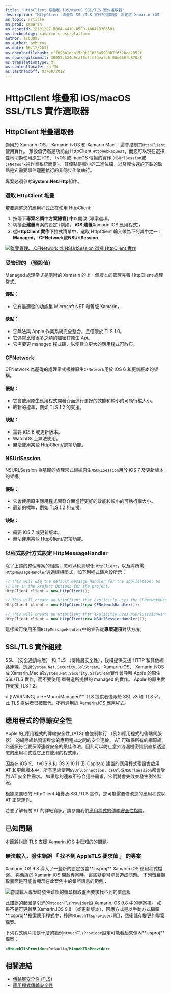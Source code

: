 ```yaml
---
title: "HttpClient 堆疊和 iOS/macOS SSL/TLS 實作選取器"
description: "HttpClient 堆疊與 SSL/TLS 實作的選取器，決定將 Xamarin iOS、 tvOS 或 macOS 應用程式所使用的 HttpClient 和 SSL/TLS 實作。"
ms.topic: article
ms.prod: xamarin
ms.assetid: 12101297-BB04-4410-85F0-A0D41B7E6591
ms.technology: xamarin-cross-platform
author: asb3993
ms.author: amburns
ms.date: 06/12/2017
ms.openlocfilehash: eff096b1dca15b9b11038a599987f632bca2352f
ms.sourcegitcommit: 30055c534d9caf5dffcfdeafd6f08e666fb870a8
ms.translationtype: MT
ms.contentlocale: zh-TW
ms.lasthandoff: 03/09/2018
---
```

# <a name="httpclient-stack-and-ssltls-implementation-selector-for-iosmacos"></a>HttpClient 堆疊和 iOS/macOS SSL/TLS 實作選取器

## <a name="httpclient-stack-selector"></a>HttpClient 堆疊選取器

適用於 Xamarin.iOS、 Xamarin.tvOS 和 Xamarin.Mac： 這會控制其`HttpClient`使用實作。 預設值仍然是功能由 HttpClient `HttpWebRequest`，而您可以現在選擇性地切換使用原生 iOS、 tvOS 或 macOS 傳輸的實作 (`NSUrlSession`或`CFNetwork`視作業系統而定)。 其優點是較小的二進位檔，以及較快速的下載的缺點是它需要事件迴圈執行的非同步作業執行。

專案必須參考**System.Net.Http**組件。

<a name="Selecting-a-HttpClient-Stack" />

### <a name="selecting-a-httpclient-stack"></a>選取 HttpClient 堆疊

若要調整您的應用程式正在使用 HttpClient:

1. 按兩下**專案名稱**中**方案總管] 中**以開啟 [專案選項。
2. 切換至**建置**專案的設定 (例如， **iOS 建置**Xamarin.iOS 應用程式)。
3. 從**HttpClient 實作**下拉式清單中，選取 HttpClient 輸入做為下列其中之一： **Managed**， **CFNetwork**或**NSUrlSession**.

[![從受管理、 CFNetwork 或 NSUrlSession 選擇 HttpClient 實作](http-stack-images/http-xs-sml.png)](http-stack-images/http-xs.png#lightbox)

<a name="Managed" />

### <a name="managed-default"></a>受管理的 （預設值）

Managed 處理常式是隨附的 Xamarin 的上一個版本的管理完善 HttpClient 處理常式。

#### <a name="pros"></a>優點：

 - 它有最適合的功能集 Microsoft.NET 和舊版 Xamarin。

#### <a name="cons"></a>缺點：

 - 它無法與 Apple 作業系統完全整合，且僅限於 TLS 1.0。
 - 它通常比慢很多之類的加密在原生 Api。
 - 它需要更 managed 程式碼，以便建立更大的應用程式可散布。

<a name="CFNetwork" />

### <a name="cfnetwork"></a>CFNetwork

CFNetwork 為基礎的處理常式根據原生`CFNetwork`用於 iOS 6 和更新版本的架構。

#### <a name="pros"></a>優點：

 - 它會使用原生應用程式開發介面進行更好的效能和較小的可執行檔大小。
 - 較新的標準，例如 TLS 1.2 的支援。

#### <a name="cons"></a>缺點：

 - 需要 iOS 6 或更新版本。
 - WatchOS 上無法使用。
 - 無法使用某些 HttpClient/選項功能。

<a name="NSUrlSession" />

### <a name="nsurlsession"></a>NSUrlSession

NSURLSession 為基礎的處理常式根據原生`NSURLSession`用於 iOS 7 及更新版本的架構。

#### <a name="pros"></a>優點：

 - 它會使用原生應用程式開發介面進行更好的效能和較小的可執行檔大小。
 - 最新的標準，例如 TLS 1.2 的支援。

#### <a name="cons"></a>缺點：

 - 需要 iOS 7 或更新版本。
 - 無法使用某些 HttpClient/選項功能。

### <a name="programmatically-setting-the-httpmessagehandler"></a>以程式設計方式設定 HttpMessageHandler

除了上述的整個專案的組態，您可以也具現化`HttpClient`，以及將所需`HttpMessageHandler`透過建構函式，如下列程式碼片段所示：

```csharp
// This will use the default message handler for the application; as
// set in the Project Options for the project.
HttpClient client = new HttpClient();

// This will create an HttpClient that explicitly uses the CFNetworkHandler
HttpClient client = new HttpClient(new CFNetworkHandler());

// This will create an HttpClient that explicitly uses NSUrlSessionHandler
HttpClient client = new HttpClient(new NSUrlSessionHandler());
```

這樣做可使用不同`HttpMessageHandler`中的宣告從**專案選項**對話方塊。

<a name="New-SSL-TLS-implementation-build-option" />
<a name="Selecting-a-SSL-TLS-implementation" />
<a name="Apple-TLS" />

## <a name="ssltls-implementation-build"></a>SSL/TLS 實作組建

SSL （安全通訊端層） 和 TLS （傳輸層安全性），後續提供支援 HTTP 和其他網路連線，透過`System.Net.Security.SslStream`。 Xamarin.iOS、 Xamarin.tvOS 或 Xamarin.Mac 的`System.Net.Security.SslStream`實作會呼叫 Apple 的原生 SSL/TLS 實作，而不要使用 單聲道所提供的 managed 的實作。 Apple 的原生實作支援 TLS 1.2。

<a name="Mono" />
> [!WARNING]
> **Mono/Managed** TLS 提供者僅限於 SSL v3 和 TLS v1。 此 TLS 提供者已被取代，不再適用於 Xamarin.iOS 應用程式。 

<a name="App-Transport-Security" />

## <a name="app-transport-security"></a>應用程式的傳輸安全性

Apple 的_應用程式的傳輸安全性_(ATS) 會強制執行 （例如應用程式的後端伺服器） 的網際網路資源與您的應用程式之間的安全連線。 AT 可確保所有的網際網路通訊符合要保障連線安全的最佳作法，因此可以防止意外洩漏機密資訊直接透過您的應用程式或它正在使用的程式庫。

因為在 iOS 9、 tvOS 9 和 OS X 10.11 (El Capitan) 建置的應用程式預設會啟用 AT 和更新版本中，所有連線使用`NSUrlConnection`，`CFUrl`或`NSUrlSession`都會受到 AT 安全性需求。 如果您的連線不符合這些需求，它們將會失敗並發生例外狀況。

根據您選取的 HttpClient 堆疊及 SSL/TLS 實作，您可能需要修改您的應用程式以 AT 正常運作。

若要了解有關 AT 的詳細資訊，請參閱我們[應用程式的傳輸安全性指南](~/ios/app-fundamentals/ats.md)。

## <a name="known-issues"></a>已知問題

本節將討論 TLS 支援 Xamarin.iOS 中已知的的問題。

### <a name="project-failed-to-load-with-error-requested-value-appletls-wasnt-found"></a>無法載入，發生錯誤 「 找不到 AppleTLS 要求值 」 的專案

Xamarin.iOS 9.8 導入了一些新的設定包含**.csproj** Xamarin.iOS 應用程式檔案。 與舊版的 Xamarin.iOS 開啟專案時，這些變更可能會造成問題。 下列螢幕擷取畫面是可能會顯示在此案例中的錯誤訊息的範例：

![嘗試載入專案時發生錯誤的螢幕擷取畫面要求找不到的值舊版](http-stack-images/tlserror-xs.png)

此錯誤的起因是引進的`MtouchTlsProvider`設 Xamarin.iOS 9.8 中的專案檔。 如果不是可更新至 Xamarin.iOS 9.8 （或更新版本），因應方式是以手動方式編輯**.csproj**檔案應用程式中，移除`MtouchTlsprovider`項目，然後儲存變更的專案檔案。

下列程式碼片段是什麼的範例`MtouchTlsProvider`設定可能看起來像內**.csproj**檔案：

```xml
<MtouchTlsProvider>Default</MtouchTlsProvider>
```

## <a name="related-links"></a>相關連結

- [傳輸層安全性 (TLS)](~/cross-platform/app-fundamentals/transport-layer-security.md)
- [應用程式傳輸安全性](~/ios/app-fundamentals/ats.md)
